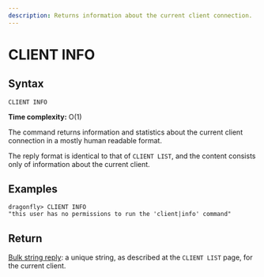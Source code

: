 ```yaml
---
description: Returns information about the current client connection.
---
```


# CLIENT INFO

## Syntax

    CLIENT INFO 

**Time complexity:** O(1)

The command returns information and statistics about the current client connection in a mostly human readable format.

The reply format is identical to that of `CLIENT LIST`, and the content consists only of information about the current client.

## Examples

```shell
dragonfly> CLIENT INFO
"this user has no permissions to run the 'client|info' command"
```

## Return

[Bulk string reply](https://redis.io/docs/reference/protocol-spec#resp-bulk-strings): a unique string, as described at the `CLIENT LIST` page, for the current client.
